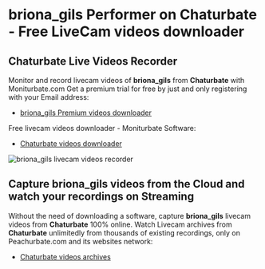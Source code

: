 # briona_gils Performer on Chaturbate - Free LiveCam videos downloader

## Chaturbate Live Videos Recorder

Monitor and record livecam videos of **briona_gils** from **Chaturbate** with Moniturbate.com
Get a premium trial for free by just and only registering with your Email address:
* [briona_gils Premium videos downloader](https://moniturbate.com/request-demo-licence-key.html)

Free livecam videos downloader - Moniturbate Software:
* [Chaturbate videos downloader](https://moniturbate.com/moniturbate-download-software.html)

![briona_gils livecam videos recorder](https://peachurnet.com/templates/moniturbate-software.png)


## Capture briona_gils videos from the Cloud and watch your recordings on Streaming

Without the need of downloading a software, capture **briona_gils** livecam videos from **Chaturbate** 100% online.
Watch Livecam archives from **Chaturbate** unlimitedly from thousands of existing recordings, only on Peachurbate.com and its websites network:
* [Chaturbate videos archives](https://peachurnet.com/)